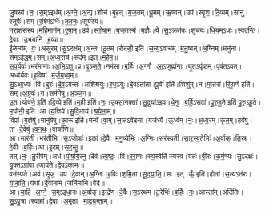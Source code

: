 

  
जु॒षस्व॑।नः॒।स॒म्ऽइध॑म्।अ॒ग्ने॒।अ॒द्य।शोच॑।बृ॒हत्।य॒ज॒तम्।धू॒मम्।ऋ॒ण्वन्।उप॑।स्पृ॒श॒।दि॒व्यम्।सानु॑।स्तूपैः॑।सम्।र॒श्मिऽभिः॑।त॒त॒नः॒।सूर्य॑स्य॥  
नरा॒शंस॑स्य।म॒हि॒मान॑म्।ए॒षा॒म्।उप॑।स्तो॒षा॒म॒।य॒ज॒तस्य॑।य॒ज्ञैः।ये।सु॒ऽक्रत॑वः।शुच॑यः।धि॒य॒म्ऽधाः।स्वद॑न्ति।दे॒वाः।उ॒भया॑नि।ह॒व्या॥  
ई॒ळेन्य॑म्।वः॒।असु॑रम्।सु॒ऽदक्ष॑म्।अ॒न्तः।दू॒तम्।रोद॑सी॒ इति॑।स॒त्य॒ऽवाच॑म्।म॒नु॒ष्वत्।अ॒ग्निम्।मनु॑ना।सम्ऽइ॑द्धम्।सम्।अ॒ध्व॒राय॑।सद॑म्।इत्।म॒हे॒म॒॥  
स॒प॒र्यवः॑।भर॑माणाः।अ॒भि॒ऽज्ञु।प्र।वृ॒ञ्ज॒ते॒।नम॑सा।ब॒र्हिः।अ॒ग्नौ।आ॒ऽजुह्वा॑नाः।घृ॒तऽपृ॑ष्ठम्।पृष॑त्ऽवत्।अध्व॑र्यवः।ह॒विषा॑।म॒र्ज॒य॒ध्व॒म्॥  
सु॒ऽआ॒ध्यः॑।वि।दुरः॑।दे॒व॒ऽयन्तः॑।अशि॑श्रयुः।र॒थ॒ऽयुः।दे॒वऽता॑ता।पू॒र्वी इति॑।शिशु॑म्।न।मा॒तरा॑।रि॒हा॒णे इति॑।सम्।अ॒ग्रुवः॑।न।सम॑नेषु।अ॒ञ्ज॒न्॥  
उ॒त।योष॑णे॒ इति॑।दि॒व्ये इति॑।म॒ही इति॑।नः॒।उ॒षसा॒नक्ता॑।सु॒दुघा॑ऽइव।धे॒नुः।ब॒र्हि॒ऽसदा॑।पु॒रु॒हू॒ते इति॑ पु॒रु॒ऽहू॒ते।म॒घोनी॒ इति॑।आ।य॒ज्ञिये॑।सु॒वि॒ताय॑।श्र॒ये॒ता॒म्॥  
विप्रा॑।य॒ज्ञेषु॑।मानु॑षेषु।का॒रू इति॑।मन्ये॑।वा॒म्।जा॒तऽवे॑दसा।यज॑ध्यै।ऊ॒र्ध्वम्।नः॒।अ॒ध्व॒रम्।कृ॒त॒म्।हवे॑षु।ता।दे॒वेषु॑।व॒न॒थः॒।वार्या॑णि॥  
आ।भार॑ती।भर॑तीभिः।स॒ऽजोषाः॑।इळा॑।दे॒वैः।म॒नु॒ष्ये॑भिः।अ॒ग्निः।सर॑स्वती।सा॒र॒स्व॒तेभिः॑।अ॒र्वाक्।ति॒स्रः।दे॒वीः।ब॒र्हिः।आ।इ॒दम्।स॒द॒न्तु॒॥  
तत्।नः॒।तु॒रीप॑म्।अध॑।पो॒ष॒यि॒त्नु।देव॑।त्व॒ष्टः॒।वि।र॒रा॒णः।स्य॒स्वेति॑ स्यस्व।यतः॑।वी॒रः।क॒र्म॒ण्यः॑।सु॒ऽदक्षः॑।यु॒क्तऽग्रा॑वा।जाय॑ते।दे॒वऽका॑मः॥  
वन॑स्पते।अव॑।सृ॒ज॒।उप॑।दे॒वान्।अ॒ग्निः।ह॒विः।श॒मि॒ता।सू॒द॒या॒ति॒।सः।इत्।ऊँ॒ इति॑।होता॑।स॒त्यऽत॑रः।य॒जा॒ति॒।यथा॑।दे॒वाना॑म्।जनि॑मानि।वेद॑॥  
आ।या॒हि॒।अ॒ग्ने॒।स॒म्ऽइ॒धा॒नः।अ॒र्वाङ्।इन्द्रे॑ण।दे॒वैः।स॒ऽरथ॑म्।तु॒रेभिः॑।ब॒र्हिः।नः॒।आस्ता॑म्।अदि॑तिः।सु॒ऽपु॒त्रा।स्वाहा॑।दे॒वाः।अ॒मृताः॑।मा॒द॒य॒न्ता॒म्॥  
